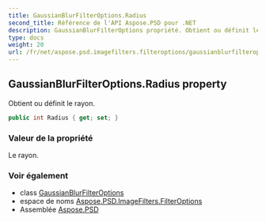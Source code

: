 ```yaml
---
title: GaussianBlurFilterOptions.Radius
second_title: Référence de l'API Aspose.PSD pour .NET
description: GaussianBlurFilterOptions propriété. Obtient ou définit le rayon.
type: docs
weight: 20
url: /fr/net/aspose.psd.imagefilters.filteroptions/gaussianblurfilteroptions/radius/
---
```

## GaussianBlurFilterOptions.Radius property

Obtient ou définit le rayon.

```csharp
public int Radius { get; set; }
```

### Valeur de la propriété

Le rayon.

### Voir également

* class [GaussianBlurFilterOptions](../)
* espace de noms [Aspose.PSD.ImageFilters.FilterOptions](../../gaussianblurfilteroptions/)
* Assemblée [Aspose.PSD](../../../)


